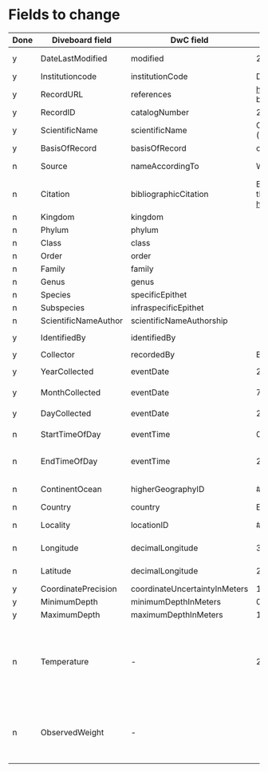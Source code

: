# Fields to change

Done | Diveboard field | DwC field | Old value | New value | Remarks
--- | --- | --- | --- | --- | ---
y | DateLastModified | modified | 2012-12-05 17:29:50 UTC | 2012-12-05T17:29:50Z
y | Institutioncode | institutionCode | DIVEBOARD | Diveboard | `fixed value`
y | RecordURL | references | http://www.diveboard.com/ bruno.lestrade/DPaanH | `idem` | Ideally an occurrence URL
y | RecordID | catalogNumber | 20745099 | `idem` | Should be unique
y | ScientificName | scientificName | Carcharhinus melanopterus (Quoy and Gaimard, 1824) | `idem` | From EOL
y | BasisOfRecord | basisOfRecord | o | HumanObservation | `fixed value`
n | Source | nameAccordingTo | WORMS | EOL, WORMS | How does EOL provide this value?
n | Citation | bibliographicCitation | Bruno Lestrade 2005-07-25 through Diveboard : http://www.diveboard.com | `?` | To be discussed
n | Kingdom | kingdom | | `?` | If provided by EOL
n | Phylum | phylum | | `?` | If provided by EOL
n | Class | class | | `?` | If provided by EOL
n | Order | order | | `?` | If provided by EOL
n | Family | family | | `?` | If provided by EOL
n | Genus | genus | | `?` | If provided by EOL
n | Species | specificEpithet | | `?` | If provided by EOL
n | Subspecies | infraspecificEpithet | | `?` | If provided by EOL
n | ScientificNameAuthor | scientificNameAuthorship | | `?` | If provided by EOL
y | IdentifiedBy | identifiedBy | | Bruno Lestrade | Identical to `recordedBy`
y | Collector | recordedBy | Bruno Lestrade - Diveboard | Bruno Lestrade | 
y | YearCollected | eventDate | 2005 | 2005-07-25 | Merge data into `eventDate`
y | MonthCollected | eventDate | 7 | 2005-07-25 | Merge data into `eventDate`
y | DayCollected | eventDate | 25 | 2005-07-25 | Merge data into `eventDate`
n | StartTimeOfDay | eventTime | 0 | 14:03:02Z | Merge data into `eventTime`
n | EndTimeOfDay | eventTime | 29/60 | 14:03:02Z | Merge data into `eventTime` with `/` if duration is provided
n | ContinentOcean | higherGeographyID | #<Region:0x00000006498760> | `idem` | To what does this refer exactly?
n | Country | country | Egypt | `idem` | 
n | Locality | locationID | #<Location:0x000000068d9c98> | `idem` | To what does this refer exactly?
n | Longitude | decimalLongitude | 34.513 | `idem` | Are these numbers rounded?
n | Latitude | decimalLongitude | 28.501 | `idem` | Are these numbers rounded?
y | CoordinatePrecision | coordinateUncertaintyInMeters | 100 | `idem` |
y | MinimumDepth | minimumDepthInMeters | 0 | `idem` | `fixed value`
y | MaximumDepth | maximumDepthInMeters | 12.0 | `idem` | 
n | Temperature | - | 28.0 | `idem` | This can be provided in a `MeasurementOrFacts` extension, requires some work (this might be split in surface and bottom temp.)
n | ObservedWeight | - | | 10.2 | Currently not recorded, to be discussed. Can be provided in `MeasurementsOrFacts` extension.

